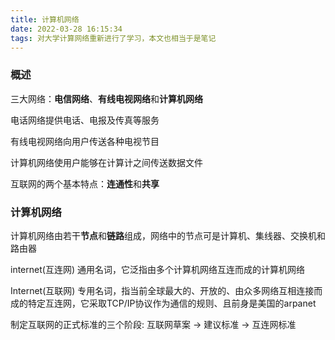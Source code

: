 ```yaml
---
title: 计算机网络
date: 2022-03-28 16:15:34
tags: 对大学计算网络重新进行了学习，本文也相当于是笔记
---
```


### 概述

三大网络：**电信网络**、**有线电视网络**和**计算机网络**

电话网络提供电话、电报及传真等服务

有线电视网络向用户传送各种电视节目

计算机网络使用户能够在计算计之间传送数据文件

互联网的两个基本特点：**连通性**和**共享**

### 计算机网络

计算机网络由若干**节点**和**链路**组成，网络中的节点可是计算机、集线器、交换机和路由器

internet(互连网) 通用名词，它泛指由多个计算机网络互连而成的计算机网络

Internet(互联网) 专用名词，指当前全球最大的、开放的、由众多网络互相连接而成的特定互连网，它采取TCP/IP协议作为通信的规则、且前身是美国的arpanet

制定互联网的正式标准的三个阶段: 互联网草案 -> 建议标准 -> 互连网标准

